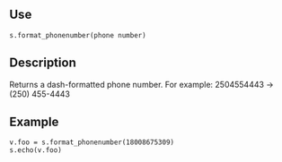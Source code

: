 ## Use
`s.format_phonenumber(phone number)`

## Description
Returns a dash-formatted phone number.  For example: 2504554443 -> (250) 455-4443

## Example
```
v.foo = s.format_phonenumber(18008675309)
s.echo(v.foo)
```
